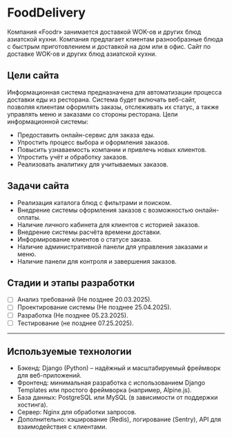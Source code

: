 # FoodDelivery

Компания «Foodr» занимается доставкой WOK-ов и других блюд азиатской кухни. Компания предлагает клиентам разнообразные блюда с быстрым приготовлением и доставкой на дом или в офис.
Сайт по доставке WOK-ов и других блюд азиатской кухни.
## Цели сайта
Информационная система предназначена для автоматизации процесса доставки еды из ресторана. Система будет включать веб-сайт, позволяя клиентам оформлять заказы, отслеживать их статус, а также управлять меню и заказами со стороны ресторана.
Цели информационной системы:
-	Предоставить онлайн-сервис для заказа еды.
-	Упростить процесс выбора и оформления заказов.
-	Повысить узнаваемость компании и привлечь новых клиентов.
-	Упростить учёт и обработку заказов.
-	Реализовать аналитику для учитываемых заказов.

## Задачи сайта
-	Реализация каталога блюд с фильтрами и поиском.
-	Внедрение системы оформления заказов с возможностью онлайн-оплаты.
-	Наличие личного кабинета для клиентов с историей заказов.
-	Внедрение системы расчёта времени доставки.
-	Информирование клиентов о статусе заказа.
-	Наличие административной панели для управления заказами и меню.
-	Наличие панели для контроля и завершения заказов.

## Стадии и этапы разработки
- [ ] Анализ требований (Не позднее 20.03.2025).
- [ ] Проектирование системы (Не позднее 25.04.2025).
- [ ] Разработка (Не позднее 05.23.2025).
- [ ] Тестирование (не позднее 07.25.2025).
---
## Используемые технологии
- Бэкенд: Django (Python) – надёжный и масштабируемый фреймворк для веб-приложений.
- Фронтенд: минимальная разработка с использованием Django Templates или простого фреймворка (например, Alpine.js).
- База данных: PostgreSQL или MySQL (в зависимости от поддержки хостинга).
- Сервер: Nginx для обработки запросов.
- Дополнительно: кэширование (Redis), логирование (Sentry), API для взаимодействия с клиентами.


